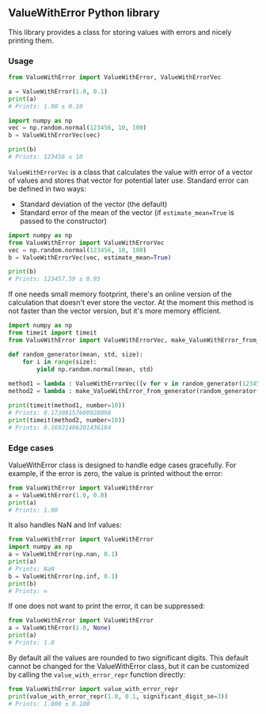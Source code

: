 ## ValueWithError Python library

This library provides a class for storing values with errors and nicely printing them.

### Usage

```python
from ValueWithError import ValueWithError, ValueWithErrorVec

a = ValueWithError(1.0, 0.1)
print(a) 
# Prints: 1.00 ± 0.10

import numpy as np
vec = np.random.normal(123456, 10, 100)
b = ValueWithErrorVec(vec)

print(b)
# Prints: 123456 ± 10
```

`ValueWithErrorVec` is a class that calculates the value with error of a vector of values and stores that vector for potential later use. Standard error can be defined in two ways: 

* Standard deviation of the vector (the default)
* Standard error of the mean of the vector (if `estimate_mean=True` is passed to the constructor)

```python
import numpy as np
from ValueWithError import ValueWithErrorVec
vec = np.random.normal(123456, 10, 100)
b = ValueWithErrorVec(vec, estimate_mean=True)

print(b)
# Prints: 123457.59 ± 0.95
```

If one needs small memory footprint, there's an online version of the calculation that doesn't ever store the vector. At the moment this method is not faster than the vector version, but it's more memory efficient.

```python
import numpy as np
from timeit import timeit
from ValueWithError import ValueWithErrorVec, make_ValueWithError_from_generator

def random_generator(mean, std, size):
    for i in range(size):
        yield np.random.normal(mean, std)
        
method1 = lambda : ValueWithErrorVec([v for v in random_generator(123456, 10, 10000)], estimate_mean=True)
method2 = lambda : make_ValueWithError_from_generator(random_generator(123456, 10, 10000), estimate_mean=True)

print(timeit(method1, number=10))
# Prints: 0.17308157600928098
print(timeit(method2, number=10))
# Prints: 0.16921406201436184
```

### Edge cases

ValueWithError class is designed to handle edge cases gracefully. For example, if the error is zero, the value is printed without the error:

```python
from ValueWithError import ValueWithError
a = ValueWithError(1.0, 0.0)
print(a)
# Prints: 1.00
```

It also handles NaN and Inf values:

```python
from ValueWithError import ValueWithError
import numpy as np
a = ValueWithError(np.nan, 0.1)
print(a)
# Prints: NaN
b = ValueWithError(np.inf, 0.1)
print(b)
# Prints: ∞
```

If one does not want to print the error, it can be suppressed:

```python
from ValueWithError import ValueWithError
a = ValueWithError(1.0, None)
print(a)
# Prints: 1.0
```

By default all the values are rounded to two significant digits. This default cannot be changed for the ValueWithError class, but it can be customized by calling the `value_with_error_repr` function directly:

```python
from ValueWithError import value_with_error_repr
print(value_with_error_repr(1.0, 0.1, significant_digit_se=3))
# Prints: 1.000 ± 0.100
```
